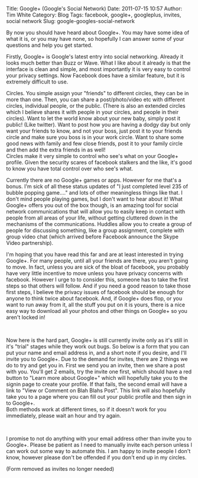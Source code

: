 Title: Google+ (Google's Social Network)
Date: 2011-07-15 10:57
Author: Tim White
Category: Blog
Tags: facebook, google+, googleplus, invites, social network
Slug: google-googles-social-network

By now you should have heard about Google+. You may have some idea of
what it is, or you may have none, so hopefully I can answer some of your
questions and help you get started.

Firstly, Google+ is Google's latest entry into social networking.
Already it looks much better than Buzz or Wave. What I like about it
already is that the interface is clean and simple, and most importantly
it is very easy to control your privacy settings. Now Facebook does have
a similar feature, but it is extremely difficult to use.

Circles. You simple assign your "friends" to different circles, they can
be in more than one. Then, you can share a post/photo/video etc with
different circles, individual people, or the public. (There is also an
extended circles which I believe shares it with people in your circles,
and people in their circles). Want to let the world know about your new
baby, simply post it public! (Like twitter). Want to post how you are
having a dodgy day but only want your friends to know, and not your
boss, just post it to your friends circle and make sure you boss is in
your work circle. Want to share some good news with family and few close
friends, post it to your family circle and then add the extra friends in
as well!  
Circles make it very simple to control who see's what on your Google+
profile. Given the security scares of facebook stalkers and the like,
it's good to know you have total control over who see's what.

Currently there are no Google+ games or apps. However for me that's a
bonus. I'm sick of all these status updates of "I just completed level
235 of bubble popping game...." and lots of other meaningless things
like that. I don't mind people playing games, but I don't want to hear
about it! What Google+ offers you out of the box though, is an amazing
tool for social network communications that will allow you to easily
keep in contact with people from all areas of your life, without getting
cluttered down in the mechanisms of the communications. Huddles allow
you to create a group of people for discussing something, like a group
assignment, complete with group video chat (which arrived before
Facebook announce the Skype Video partnership).

I'm hoping that you have read this far and are at least interested in
trying Google+. For many people, until all your friends are there, you
aren't going to move. In fact, unless you are sick of the bloat of
facebook, you probably have very little incentive to move unless you
have privacy concerns with facebook. However I urge to to consider this,
someone has to take the first steps so that others will follow. And if
you need a good reason to take those first steps, I believe the privacy
issues of facebook should be enough for anyone to think twice about
facebook. And, if Google+ does flop, or you want to run away from it,
all the stuff you put on it is yours, there is a nice easy way to
download all your photos and other things on Google+ so you aren't
locked in!

 

Now here is the hard part, Google+ is still currently invite only as
it's still in it's "trial" stages while they work out bugs. So below is
a form that you can put your name and email address in, and a short note
if you desire, and I'll invite you to Google+. Due to the demand for
invites, there are 2 things we do to try and get you in. First we send
you an invite, then we share a post with you. You'll get 2 emails, try
the invite one first, which should have a red button to "Learn more
about Google+" which will hopefully take you to the signin page to
create your profile. If that fails, the second email will have a link to
"View or Comment on Blah Blahs Post". This link will also hopefully take
you to a page where you can fill out your public profile and then sign
in to Google+.  
Both methods work at different times, so if it doesn't work for you
immediately, please wait an hour and try again.

 

I promise to not do anything with your email address other than invite
you to Google+. Please be patient as I need to manually invite each
person unless I can work out some way to automate this. I am happy to
invite people I don't know, however please don't be offended if you
don't end up in my circles.

(Form removed as invites no longer needed)
